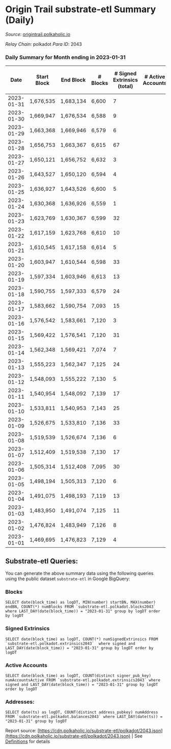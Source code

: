 # Origin Trail substrate-etl Summary (Daily)

_Source_: [origintrail.polkaholic.io](https://origintrail.polkaholic.io)

*Relay Chain*: polkadot
*Para ID*: 2043



### Daily Summary for Month ending in 2023-01-31


| Date | Start Block | End Block | # Blocks | # Signed Extrinsics (total) | # Active Accounts | # Passive | # New | # Addresses with Balances | # Events | # Transfers | # XCM Transfers In | # XCM Transfers Out |
| ---- | ----------- | --------- | -------- | --------------------------- | ----------------- | --------- | ----- | ------------------------- | -------- | ----------- | ------------------ | ------------------- |
| 2023-01-31 | 1,676,535 | 1,683,134 | 6,600  | 7 |  | 3 | 2 | 3,606 | 13,646 | 207  |   |   |
| 2023-01-30 | 1,669,947 | 1,676,534 | 6,588  | 9 |  | 3 |  | 3,605 | 13,490 | 228  |   |   |
| 2023-01-29 | 1,663,368 | 1,669,946 | 6,579  | 6 |  | 5 | 1 | 3,605 | 13,398 | 174  |   |   |
| 2023-01-28 | 1,656,753 | 1,663,367 | 6,615  | 67 |  | 22 | 13 | 3,604 | 14,223 | 366  |   |   |
| 2023-01-27 | 1,650,121 | 1,656,752 | 6,632  | 3 |  | 3 |  | 3,591 | 13,412 | 89  |   |   |
| 2023-01-26 | 1,643,527 | 1,650,120 | 6,594  | 4 |  | 2 | 1 | 3,591 | 13,347 | 118  |   |   |
| 2023-01-25 | 1,636,927 | 1,643,526 | 6,600  | 5 |  | 6 | 2 | 3,591 | 27,301 | 525  |   |   |
| 2023-01-24 | 1,630,368 | 1,636,926 | 6,559  | 1 |  | 4 |  | 3,589 | 137,818 | 3,148  |   |   |
| 2023-01-23 | 1,623,769 | 1,630,367 | 6,599  | 32 |  | 6 | 2 | 3,589 | 112,764 | 3,055  |   |   |
| 2023-01-22 | 1,617,159 | 1,623,768 | 6,610  | 10 |  | 4 | 1 | 3,588 | 63,937 | 1,578  |   |   |
| 2023-01-21 | 1,610,545 | 1,617,158 | 6,614  | 5 |  | 4 | 2 | 3,587 | 13,454 | 149  |   |   |
| 2023-01-20 | 1,603,947 | 1,610,544 | 6,598  | 33 |  | 10 | 2 | 3,585 | 63,295 | 2,057  |   |   |
| 2023-01-19 | 1,597,334 | 1,603,946 | 6,613  | 13 |  | 9 | 2 | 3,583 | 38,238 | 872  |   |   |
| 2023-01-18 | 1,590,755 | 1,597,333 | 6,579  | 24 |  | 8 | 5 | 3,581 | 14,135 | 495  |   |   |
| 2023-01-17 | 1,583,662 | 1,590,754 | 7,093  | 15 |  | 1 | 3 | 3,576 | 14,643 | 291  |   |   |
| 2023-01-16 | 1,576,542 | 1,583,661 | 7,120  | 3 |  | 4 |  | 3,573 | 25,656 | 381  |   |   |
| 2023-01-15 | 1,569,422 | 1,576,541 | 7,120  | 31 |  | 18 | 3 | 3,573 | 135,869 | 3,782  |   |   |
| 2023-01-14 | 1,562,348 | 1,569,421 | 7,074  | 7 |  | 6 |  | 3,570 | 98,434 | 2,532  |   |   |
| 2023-01-13 | 1,555,223 | 1,562,347 | 7,125  | 24 |  | 9 | 6 | 3,570 | 48,907 | 1,473  |   |   |
| 2023-01-12 | 1,548,093 | 1,555,222 | 7,130  | 5 |  | 5 |  | 3,564 | 14,707 | 144  |   |   |
| 2023-01-11 | 1,540,954 | 1,548,092 | 7,139  | 17 |  | 8 | 3 | 3,564 | 14,922 | 301  |   |   |
| 2023-01-10 | 1,533,811 | 1,540,953 | 7,143  | 25 |  | 21 | 4 | 3,562 | 15,252 | 489  |   |   |
| 2023-01-09 | 1,526,675 | 1,533,810 | 7,136  | 33 |  | 28 | 2 | 3,558 | 15,120 | 367  |   |   |
| 2023-01-08 | 1,519,539 | 1,526,674 | 7,136  | 6 |  | 5 | 1 | 3,556 | 82,055 | 1,484  |   |   |
| 2023-01-07 | 1,512,409 | 1,519,538 | 7,130  | 17 |  | 5 | 5 | 3,555 | 93,614 | 1,901  |   |   |
| 2023-01-06 | 1,505,314 | 1,512,408 | 7,095  | 30 |  | 4 | 12 | 3,550 | 96,726 | 1,927  |   |   |
| 2023-01-05 | 1,498,194 | 1,505,313 | 7,120  | 6 |  | 4 | 1 | 3,538 | 81,779 | 1,676  |   |   |
| 2023-01-04 | 1,491,075 | 1,498,193 | 7,119  | 13 |  | 5 | 4 | 3,537 | 63,979 | 1,882  |   |   |
| 2023-01-03 | 1,483,950 | 1,491,074 | 7,125  | 11 |  | 4 | 3 | 3,533 | 65,199 | 1,847  |   |   |
| 2023-01-02 | 1,476,824 | 1,483,949 | 7,126  | 8 |  | 5 | 5 | 3,530 | 61,652 | 1,810  |   |   |
| 2023-01-01 | 1,469,695 | 1,476,823 | 7,129  | 4 |  | 5 | 2 | 3,525 | 63,498 | 1,678  |   |   |

## Substrate-etl Queries:
You can generate the above summary data using the following queries using the public dataset `substrate-etl` in Google BigQuery:


### Blocks
```
SELECT date(block_time) as logDT, MIN(number) startBN, MAX(number) endBN, COUNT(*) numBlocks FROM `substrate-etl.polkadot.blocks2043`  where LAST_DAY(date(block_time)) = "2023-01-31" group by logDT order by logDT
```


### Signed Extrinsics
```
SELECT date(block_time) as logDT, COUNT(*) numSignedExtrinsics FROM `substrate-etl.polkadot.extrinsics2043`  where signed and LAST_DAY(date(block_time)) = "2023-01-31" group by logDT order by logDT
```


### Active Accounts
```
SELECT date(block_time) as logDT, COUNT(distinct signer_pub_key) numAccountsActive FROM `substrate-etl.polkadot.extrinsics2043` where signed and LAST_DAY(date(block_time)) = "2023-01-31" group by logDT order by logDT
```


### Addresses:
```
SELECT date(ts) as logDT, COUNT(distinct address_pubkey) numAddress FROM `substrate-etl.polkadot.balances2043` where LAST_DAY(date(ts)) = "2023-01-31" group by logDT
```



Report source: [https://cdn.polkaholic.io/substrate-etl/polkadot/2043.json](https://cdn.polkaholic.io/substrate-etl/polkadot/2043.json) | See [Definitions](/DEFINITIONS.md) for details

